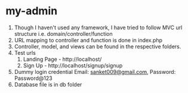 # my-admin

1. Though I haven't used any framework, I have tried to follow MVC url structure i.e. domain/controller/function
2. URL mapping to controller and function is done in index.php
3. Controller, model, and views can be found in the respective folders.
4. Test urls
    1. Landing Page - http://localhost/
    2. Sign Up - http://localhost/signup/signup
5. Dummy login credential Email: sanket009@gmail.com, Password: Password@123     
6. Database file is in db folder
